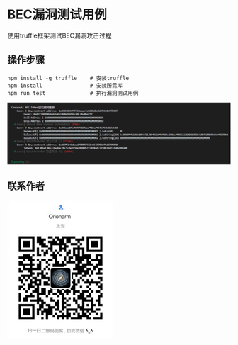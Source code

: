 # BEC漏洞测试用例

使用truffle框架测试BEC漏洞攻击过程

## 操作步骤

```shell
npm install -g truffle    # 安装truffle
npm install               # 安装所需库
npm run test              # 执行漏洞测试用例
```

![测试执行结果](assets/1.png)

## 联系作者

![微信：C299792453](assets/wx.png)
